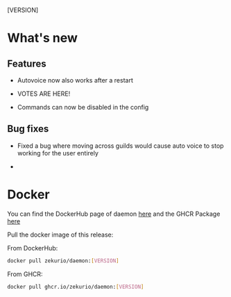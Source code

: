 [VERSION]

# What's new

## Features

- Autovoice now also works after a restart

- VOTES ARE HERE!

- Commands can now be disabled in the config

## Bug fixes

- Fixed a bug where moving across guilds would cause auto voice to stop working for the user entirely

- 

# Docker

You can find the DockerHub page of daemon [here](https://hub.docker.com/r/zekurio/daemon) and the GHCR Package [here](https://github.com/zekurio?tab=packages&repo_name=daemon)

Pull the docker image of this release:

From DockerHub:

```bash
docker pull zekurio/daemon:[VERSION]
```

From GHCR:

```bash
docker pull ghcr.io/zekurio/daemon:[VERSION]
```
